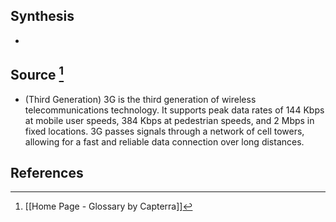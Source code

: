 ## Synthesis
- 
## Source [^1]
- (Third Generation) 3G is the third generation of wireless telecommunications technology. It supports peak data rates of 144 Kbps at mobile user speeds, 384 Kbps at pedestrian speeds, and 2 Mbps in fixed locations. 3G passes signals through a network of cell towers, allowing for a fast and reliable data connection over long distances.
## References

[^1]: [[Home Page - Glossary by Capterra]]